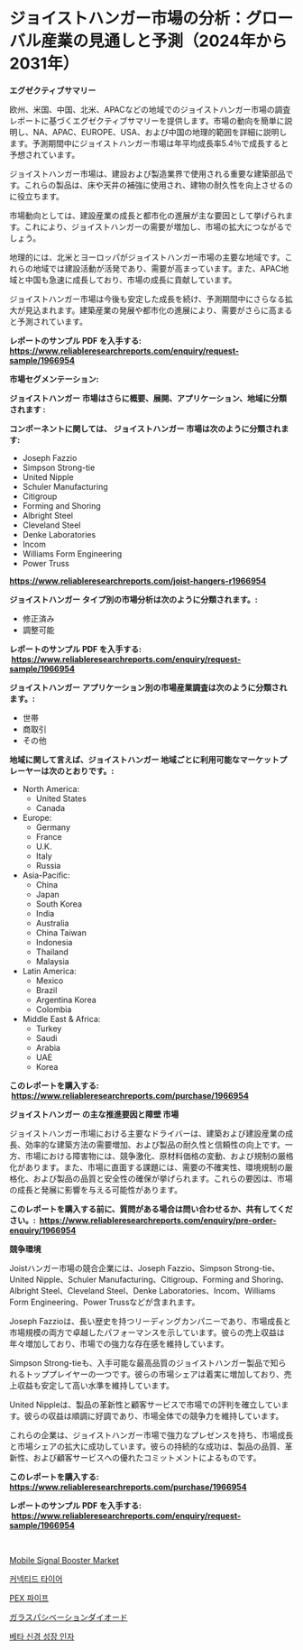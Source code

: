 <p><h1>ジョイストハンガー市場の分析：グローバル産業の見通しと予測（2024年から2031年）</h1></p><p><strong>エグゼクティブサマリー</strong></p>
<p><p>欧州、米国、中国、北米、APACなどの地域でのジョイストハンガー市場の調査レポートに基づくエグゼクティブサマリーを提供します。市場の動向を簡単に説明し、NA、APAC、EUROPE、USA、および中国の地理的範囲を詳細に説明します。予測期間中にジョイストハンガー市場は年平均成長率5.4％で成長すると予想されています。</p><p>ジョイストハンガー市場は、建設および製造業界で使用される重要な建築部品です。これらの製品は、床や天井の補強に使用され、建物の耐久性を向上させるのに役立ちます。</p><p>市場動向としては、建設産業の成長と都市化の進展が主な要因として挙げられます。これにより、ジョイストハンガーの需要が増加し、市場の拡大につながるでしょう。</p><p>地理的には、北米とヨーロッパがジョイストハンガー市場の主要な地域です。これらの地域では建設活動が活発であり、需要が高まっています。また、APAC地域と中国も急速に成長しており、市場の成長に貢献しています。</p><p>ジョイストハンガー市場は今後も安定した成長を続け、予測期間中にさらなる拡大が見込まれます。建築産業の発展や都市化の進展により、需要がさらに高まると予測されています。</p></p>
<p><strong>レポートのサンプル PDF を入手する: <a href="https://www.reliableresearchreports.com/enquiry/request-sample/1966954">https://www.reliableresearchreports.com/enquiry/request-sample/1966954</a></strong></p>
<p><strong>市場セグメンテーション:</strong></p>
<p><strong> ジョイストハンガー 市場はさらに概要、展開、アプリケーション、地域に分類されます :</strong></p>
<p><strong>コンポーネントに関しては、 ジョイストハンガー 市場は次のように分類されます: &nbsp;</strong></p>
<p><ul><li>Joseph Fazzio</li><li>Simpson Strong-tie</li><li>United Nipple</li><li>Schuler Manufacturing</li><li>Citigroup</li><li>Forming and Shoring</li><li>Albright Steel</li><li>Cleveland Steel</li><li>Denke Laboratories</li><li>Incom</li><li>Williams Form Engineering</li><li>Power Truss</li></ul></p>
<p><strong><a href="https://www.reliableresearchreports.com/joist-hangers-r1966954">https://www.reliableresearchreports.com/joist-hangers-r1966954</a></strong></p>
<p><strong> ジョイストハンガー タイプ別の市場分析は次のように分類されます。:</strong></p>
<p><ul><li>修正済み</li><li>調整可能</li></ul></p>
<p><strong>レポートのサンプル PDF を入手する: &nbsp;<a href="https://www.reliableresearchreports.com/enquiry/request-sample/1966954">https://www.reliableresearchreports.com/enquiry/request-sample/1966954</a></strong></p>
<p><strong> ジョイストハンガー アプリケーション別の市場産業調査は次のように分類されます。:</strong></p>
<p><ul><li>世帯</li><li>商取引</li><li>その他</li></ul></p>
<p><strong>地域に関して言えば、ジョイストハンガー 地域ごとに利用可能なマーケットプレーヤーは次のとおりです。:</strong></p>
<p><ul>
    <li>
        North America:
        <ul>
            <li>United States</li>
            <li>Canada</li>
        </ul>
    </li>
    <li>
        Europe:
        <ul>
            <li>Germany</li>
            <li>France</li>
            <li>U.K.</li>
            <li>Italy</li>
            <li>Russia</li>
        </ul>
    </li>
    <li>
        Asia-Pacific:
        <ul>
            <li>China</li>
            <li>Japan</li>
            <li>South Korea</li>
            <li>India</li>
            <li>Australia</li>
            <li>China Taiwan</li>
            <li>Indonesia</li>
            <li>Thailand</li>
            <li>Malaysia</li>
        </ul>
    </li>
    <li>
        Latin America:
        <ul>
            <li>Mexico</li>
            <li>Brazil</li>
            <li>Argentina Korea</li>
            <li>Colombia</li>
        </ul>
    </li>
    <li>
        Middle East & Africa:
        <ul>
            <li>Turkey</li>
            <li>Saudi</li>
            <li>Arabia</li>
            <li>UAE</li>
            <li>Korea</li>
        </ul>
    </li>
    </ul></p>
<p><strong>このレポートを購入する: &nbsp;<a href="https://www.reliableresearchreports.com/purchase/1966954">https://www.reliableresearchreports.com/purchase/1966954</a></strong></p>
<p><strong>ジョイストハンガー の主な推進要因と障壁 市場</strong></p>
<p><p>ジョイストハンガー市場における主要なドライバーは、建築および建設産業の成長、効率的な建築方法の需要増加、および製品の耐久性と信頼性の向上です。一方、市場における障害物には、競争激化、原材料価格の変動、および規制の厳格化があります。また、市場に直面する課題には、需要の不確実性、環境規制の厳格化、および製品の品質と安全性の確保が挙げられます。これらの要因は、市場の成長と発展に影響を与える可能性があります。</p></p>
<p><strong>このレポートを購入する前に、質問がある場合は問い合わせるか、共有してください。:&nbsp; <a href="https://www.reliableresearchreports.com/enquiry/pre-order-enquiry/1966954">https://www.reliableresearchreports.com/enquiry/pre-order-enquiry/1966954</a></strong></p>
<p><strong>競争環境</strong></p>
<p><p>Joistハンガー市場の競合企業には、Joseph Fazzio、Simpson Strong-tie、United Nipple、Schuler Manufacturing、Citigroup、Forming and Shoring、Albright Steel、Cleveland Steel、Denke Laboratories、Incom、Williams Form Engineering、Power Trussなどが含まれます。</p><p>Joseph Fazzioは、長い歴史を持つリーディングカンパニーであり、市場成長と市場規模の両方で卓越したパフォーマンスを示しています。彼らの売上収益は年々増加しており、市場での強力な存在感を維持しています。</p><p>Simpson Strong-tieも、入手可能な最高品質のジョイストハンガー製品で知られるトッププレイヤーの一つです。彼らの市場シェアは着実に増加しており、売上収益も安定して高い水準を維持しています。</p><p>United Nippleは、製品の革新性と顧客サービスで市場での評判を確立しています。彼らの収益は順調に好調であり、市場全体での競争力を維持しています。</p><p>これらの企業は、ジョイストハンガー市場で強力なプレゼンスを持ち、市場成長と市場シェアの拡大に成功しています。彼らの持続的な成功は、製品の品質、革新性、および顧客サービスへの優れたコミットメントによるものです。</p></p>
<p><strong>このレポートを購入する: &nbsp; <a href="https://www.reliableresearchreports.com/purchase/1966954">https://www.reliableresearchreports.com/purchase/1966954</a></strong></p>
<p><strong>レポートのサンプル PDF を入手する: &nbsp;<a href="https://www.reliableresearchreports.com/enquiry/request-sample/1966954">https://www.reliableresearchreports.com/enquiry/request-sample/1966954</a></strong><strong></strong></p>
<p>&nbsp;</p>
<p><p><a href="https://github.com/RoccoManning/Market-Research-Report-List-4/blob/main/mobile-signal-booster-market.md">Mobile Signal Booster Market</a></p><p><a href="https://github.com/vs019sa3m8x/Market-Research-Report-List-1/blob/main/709229218494.md">커넥티드 타이어</a></p><p><a href="https://medium.com/@margrethowe2016/pex-%ED%8C%8C%EC%9D%B4%ED%94%84-%EC%8B%9C%EC%9E%A5-%EC%8B%9C%EC%9E%A5-cagr-%EC%8B%9C%EC%9E%A5-%EB%8F%99%ED%96%A5-%EB%B0%8F-%EC%84%B1%EC%9E%A5-%EC%A0%84%EB%9E%B5%EC%97%90-%EB%8C%80%ED%95%9C-%ED%86%B5%EC%B0%B0%EB%A0%A5-7f8faed436c9">PEX 파이프</a></p><p><a href="https://medium.com/@annchovey2023/%E3%82%AC%E3%83%A9%E3%82%B9%E3%83%91%E3%83%83%E3%82%BB%E3%82%A4%E3%83%96%E3%83%80%E3%82%A4%E3%82%AA%E3%83%BC%E3%83%89%E5%B8%82%E5%A0%B4%E3%81%AE%E3%83%A1%E3%83%88%E3%83%AA%E3%82%AF%E3%82%B9%E3%82%92%E8%A7%A3%E8%AA%AD%E3%81%99%E3%82%8B-%E3%83%9E%E3%83%BC%E3%82%B1%E3%83%83%E3%83%88%E3%82%B7%E3%82%A7%E3%82%A2-%E3%83%88%E3%83%AC%E3%83%B3%E3%83%89-%E6%88%90%E9%95%B7%E3%83%91%E3%82%BF%E3%83%BC%E3%83%B3-d48aa9b20914">ガラスパシベーションダイオード</a></p><p><a href="https://medium.com/@boydsmitham726/%EB%B2%A0%ED%83%80-%EC%8B%A0%EA%B2%BD-%EC%84%B1%EC%9E%A5-%EC%9D%B8%EC%9E%90-%EC%8B%9C%EC%9E%A5-%EB%B3%B4%EA%B3%A0%EC%84%9C%EB%8A%94-%EC%9D%B4-%EC%8B%9C%EC%9E%A5%EC%9D%98-%EC%B5%9C%EC%8B%A0-%ED%8A%B8%EB%A0%8C%EB%93%9C%EC%99%80-%EC%84%B1%EC%9E%A5-%EA%B8%B0%ED%9A%8C%EB%A5%BC-%EB%B3%B4%EC%97%AC%EC%A4%8D%EB%8B%88%EB%8B%A4-74148b6aed8a">베타 신경 성장 인자</a></p></p>